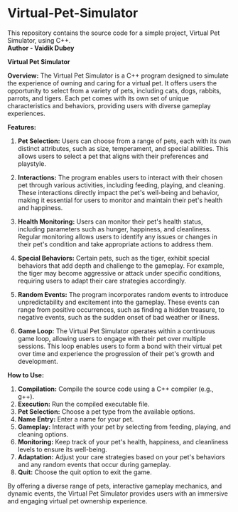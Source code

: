 # Virtual-Pet-Simulator
This repository contains the source code for a simple project, Virtual Pet Simulator, using C++.
<br>
**Author - Vaidik Dubey**

**Virtual Pet Simulator**

**Overview:**
The Virtual Pet Simulator is a C++ program designed to simulate the experience of owning and caring for a virtual pet. It offers users the opportunity to select from a variety of pets, including cats, dogs, rabbits, parrots, and tigers. Each pet comes with its own set of unique characteristics and behaviors, providing users with diverse gameplay experiences.

**Features:**

1. **Pet Selection:** Users can choose from a range of pets, each with its own distinct attributes, such as size, temperament, and special abilities. This allows users to select a pet that aligns with their preferences and playstyle.

2. **Interactions:** The program enables users to interact with their chosen pet through various activities, including feeding, playing, and cleaning. These interactions directly impact the pet's well-being and behavior, making it essential for users to monitor and maintain their pet's health and happiness.

3. **Health Monitoring:** Users can monitor their pet's health status, including parameters such as hunger, happiness, and cleanliness. Regular monitoring allows users to identify any issues or changes in their pet's condition and take appropriate actions to address them.

4. **Special Behaviors:** Certain pets, such as the tiger, exhibit special behaviors that add depth and challenge to the gameplay. For example, the tiger may become aggressive or attack under specific conditions, requiring users to adapt their care strategies accordingly.

5. **Random Events:** The program incorporates random events to introduce unpredictability and excitement into the gameplay. These events can range from positive occurrences, such as finding a hidden treasure, to negative events, such as the sudden onset of bad weather or illness.

6. **Game Loop:** The Virtual Pet Simulator operates within a continuous game loop, allowing users to engage with their pet over multiple sessions. This loop enables users to form a bond with their virtual pet over time and experience the progression of their pet's growth and development.

**How to Use:**
1. **Compilation:** Compile the source code using a C++ compiler (e.g., g++).
2. **Execution:** Run the compiled executable file.
3. **Pet Selection:** Choose a pet type from the available options.
4. **Name Entry:** Enter a name for your pet.
5. **Gameplay:** Interact with your pet by selecting from feeding, playing, and cleaning options.
6. **Monitoring:** Keep track of your pet's health, happiness, and cleanliness levels to ensure its well-being.
7. **Adaptation:** Adjust your care strategies based on your pet's behaviors and any random events that occur during gameplay.
8. **Quit:** Choose the quit option to exit the game.

By offering a diverse range of pets, interactive gameplay mechanics, and dynamic events, the Virtual Pet Simulator provides users with an immersive and engaging virtual pet ownership experience.
